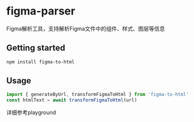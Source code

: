 # figma-parser
Figma解析工具，支持解析Figma文件中的组件、样式、图层等信息


## Getting started
```bash
npm install figma-to-html
```

## Usage
```ts
import { generateByUrl, transformFigmaToHtml } from 'figma-to-html'
const htmlText = await transformFigmaToHtml(url)
```
详细参考playground